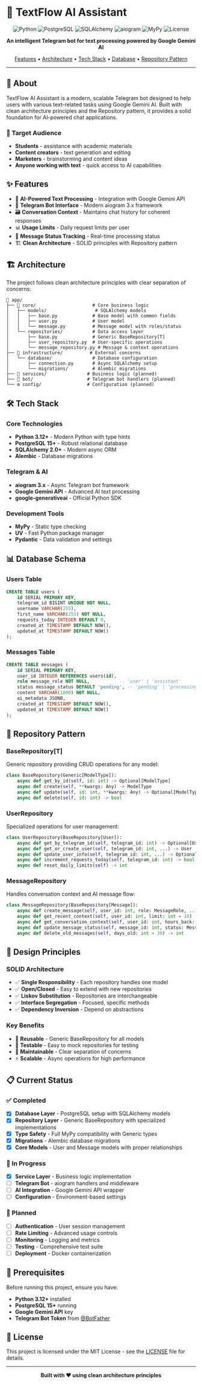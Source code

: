 # 🤖 TextFlow AI Assistant

<div align="center">

![Python](https://img.shields.io/badge/Python-3.12+-blue.svg)
![PostgreSQL](https://img.shields.io/badge/PostgreSQL-15+-blue.svg)
![SQLAlchemy](https://img.shields.io/badge/SQLAlchemy-2.0+-green.svg)
![aiogram](https://img.shields.io/badge/aiogram-3.x-orange.svg)
![MyPy](https://img.shields.io/badge/MyPy-typed-purple.svg)
![License](https://img.shields.io/badge/License-MIT-yellow.svg)

**An intelligent Telegram bot for text processing powered by Google Gemini AI**

[Features](#-features) • [Architecture](#-architecture) • [Tech Stack](#-tech-stack) • [Database](#-database-schema) • [Repository Pattern](#-repository-pattern)

</div>

---

## 📖 About

TextFlow AI Assistant is a modern, scalable Telegram bot designed to help users with various text-related tasks using Google Gemini AI. Built with clean architecture principles and the Repository pattern, it provides a solid foundation for AI-powered chat applications.

### 🎯 Target Audience
- **Students** - assistance with academic materials
- **Content creators** - text generation and editing
- **Marketers** - brainstorming and content ideas
- **Anyone working with text** - quick access to AI capabilities

## ✨ Features

- 🤖 **AI-Powered Text Processing** - Integration with Google Gemini API
- 📱 **Telegram Bot Interface** - Modern aiogram 3.x framework
- 🗃️ **Conversation Context** - Maintains chat history for coherent responses
- 📊 **Usage Limits** - Daily request limits per user
- 🔄 **Message Status Tracking** - Real-time processing status
- 🏗️ **Clean Architecture** - SOLID principles with Repository pattern

## 🏗️ Architecture

The project follows clean architecture principles with clear separation of concerns:

```
📁 app/
├── 🔧 core/                     # Core business logic
│   ├── models/                  # SQLAlchemy models
│   │   ├── base.py             # Base model with common fields
│   │   ├── user.py             # User model
│   │   └── message.py          # Message model with roles/status
│   └── repositories/           # Data access layer
│       ├── base.py             # Generic BaseRepository[T]
│       ├── user_repository.py  # User-specific operations
│       └── message_repository.py # Message & context operations
├── 🔌 infrastructure/          # External concerns
│   └── database/               # Database configuration
│       ├── connection.py       # Async SQLAlchemy setup
│       └── migrations/         # Alembic migrations
├── 🎯 services/               # Business logic (planned)
├── 🤖 bot/                    # Telegram bot handlers (planned)
└── ⚙️ config/                 # Configuration (planned)
```

## 🛠️ Tech Stack

### Core Technologies
- **Python 3.12+** - Modern Python with type hints
- **PostgreSQL 15+** - Robust relational database
- **SQLAlchemy 2.0+** - Modern async ORM
- **Alembic** - Database migrations

### Telegram & AI
- **aiogram 3.x** - Async Telegram bot framework
- **Google Gemini API** - Advanced AI text processing
- **google-generativeai** - Official Python SDK

### Development Tools
- **MyPy** - Static type checking
- **UV** - Fast Python package manager
- **Pydantic** - Data validation and settings

## 📊 Database Schema

### Users Table
```sql
CREATE TABLE users (
    id SERIAL PRIMARY KEY,
    telegram_id BIGINT UNIQUE NOT NULL,
    username VARCHAR(255),
    first_name VARCHAR(255) NOT NULL,
    requests_today INTEGER DEFAULT 0,
    created_at TIMESTAMP DEFAULT NOW(),
    updated_at TIMESTAMP DEFAULT NOW()
);
```

### Messages Table
```sql
CREATE TABLE messages (
    id SERIAL PRIMARY KEY,
    user_id INTEGER REFERENCES users(id),
    role message_role NOT NULL,           -- 'user' | 'assistant'
    status message_status DEFAULT 'pending', -- 'pending' | 'processing' | 'completed' | 'failed'
    content VARCHAR(1000) NOT NULL,
    ai_metadata JSONB,
    created_at TIMESTAMP DEFAULT NOW(),
    updated_at TIMESTAMP DEFAULT NOW()
);
```

## 🔄 Repository Pattern

### BaseRepository[T]
Generic repository providing CRUD operations for any model:

```python
class BaseRepository(Generic[ModelType]):
    async def get_by_id(self, id: int) -> Optional[ModelType]
    async def create(self, **kwargs: Any) -> ModelType  
    async def update(self, id: int, **kwargs: Any) -> Optional[ModelType]
    async def delete(self, id: int) -> bool
```

### UserRepository
Specialized operations for user management:

```python
class UserRepository(BaseRepository[User]):
    async def get_by_telegram_id(self, telegram_id: int) -> Optional[User]
    async def get_or_create_user(self, telegram_id: int, ...) -> User
    async def update_user_info(self, telegram_id: int, ...) -> Optional[User]
    async def increment_requests_today(self, telegram_id: int) -> bool
    async def reset_daily_limits(self) -> int
```

### MessageRepository  
Handles conversation context and AI message flow:

```python
class MessageRepository(BaseRepository[Message]):
    async def create_message(self, user_id: int, role: MessageRole, ...) -> Message
    async def get_recent_context(self, user_id: int, limit: int = 10) -> List[Message]
    async def get_conversation_context(self, user_id: int, hours_back: int = 24) -> List[Message]
    async def update_message_status(self, message_id: int, status: MessageStatus) -> Optional[Message]
    async def delete_old_messages(self, days_old: int = 30) -> int
```

## 🎯 Design Principles

### SOLID Architecture
- ✅ **Single Responsibility** - Each repository handles one model
- ✅ **Open/Closed** - Easy to extend with new repositories
- ✅ **Liskov Substitution** - Repositories are interchangeable
- ✅ **Interface Segregation** - Focused, specific methods
- ✅ **Dependency Inversion** - Depend on abstractions

### Key Benefits
- 🔄 **Reusable** - Generic BaseRepository for all models
- 🧪 **Testable** - Easy to mock repositories for testing
- 🔧 **Maintainable** - Clear separation of concerns
- ⚡ **Scalable** - Async operations for high performance

## 📋 Current Status

### ✅ Completed
- [x] **Database Layer** - PostgreSQL setup with SQLAlchemy models
- [x] **Repository Layer** - Generic BaseRepository with specialized implementations
- [x] **Type Safety** - Full MyPy compatibility with Generic types
- [x] **Migrations** - Alembic database migrations
- [x] **Core Models** - User and Message models with proper relationships

### 🔄 In Progress
- [x] **Service Layer** - Business logic implementation
- [ ] **Telegram Bot** - aiogram handlers and middleware
- [ ] **AI Integration** - Google Gemini API wrapper
- [ ] **Configuration** - Environment-based settings

### 📅 Planned
- [ ] **Authentication** - User session management
- [ ] **Rate Limiting** - Advanced usage controls
- [ ] **Monitoring** - Logging and metrics
- [ ] **Testing** - Comprehensive test suite
- [ ] **Deployment** - Docker containerization

## 🚀 Prerequisites

Before running this project, ensure you have:

- **Python 3.12+** installed
- **PostgreSQL 15+** running
- **Google Gemini API** key
- **Telegram Bot Token** from [@BotFather](https://t.me/botfather)

## 📝 License

This project is licensed under the MIT License - see the [LICENSE](LICENSE) file for details.

---

<div align="center">

**Built with ❤️ using clean architecture principles**

</div>